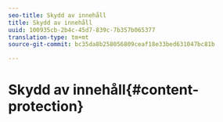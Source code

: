 ```yaml
---
seo-title: Skydd av innehåll
title: Skydd av innehåll
uuid: 100935cb-2b4c-45d7-839c-7b357b065377
translation-type: tm+mt
source-git-commit: bc35da8b258056809ceaf18e33bed631047bc81b

---
```



# Skydd av innehåll{#content-protection}

